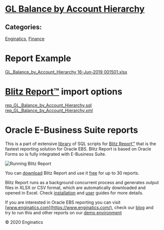 # [GL Balance by Account Hierarchy](https://www.enginatics.com/reports/gl-balance-by-account-hierarchy/)
## Categories: 
[Enginatics](https://www.enginatics.com/library/?pg=1&category[]=Enginatics), [Finance](https://www.enginatics.com/library/?pg=1&category[]=Finance)
# Report Example
[GL_Balance_by_Account_Hierarchy 16-Jun-2019 001501.xlsx](https://www.enginatics.com/example/gl-balance-by-account-hierarchy/)
# [Blitz Report™](https://www.enginatics.com/blitz-report/) import options
[rep_GL_Balance_by_Account_Hierarchy.sql](https://www.enginatics.com/export/gl-balance-by-account-hierarchy/)\
[rep_GL_Balance_by_Account_Hierarchy.xml](https://www.enginatics.com/xml/gl-balance-by-account-hierarchy/)
# Oracle E-Business Suite reports

This is a part of extensive [library](https://www.enginatics.com/library/) of SQL scripts for [Blitz Report™](https://www.enginatics.com/blitz-report/) that is the fastest reporting solution for Oracle EBS. Blitz Report is based on Oracle Forms so is fully integrated with E-Business Suite. 

![Running Blitz Report](https://www.enginatics.com/wp-content/uploads/2018/01/Running-blitz-report.png) 

You can [download](https://www.enginatics.com/download/) Blitz Report and use it [free](https://www.enginatics.com/pricing/) for up to 30 reports. 

Blitz Report runs as a background concurrent process and generates output files in XLSX or CSV format, which are automatically downloaded and opened in Excel. Check [installation](https://www.enginatics.com/installation-guide/) and [user](https://www.enginatics.com/user-guide/) guides for more details.

If you are interested in Oracle EBS reporting you can visit [www.enginatics.com](https://www.enginatics.com/), check our [blog](https://www.enginatics.com/blog/) and try to run this and other reports on our [demo environment](http://demo.enginatics.com/)

© 2020 Enginatics